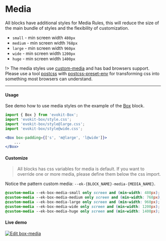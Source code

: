 [evokit]: /packages/evokit/
[evokit-box]: /packages/evokit-box/
[custom-media]: //drafts.csswg.org/mediaqueries-5/#custom-mq
[css-variable-usage]: //w3schools.com/css/css3_variables.asp
[html-tag-body]: //www.w3schools.com/tags/tag_body.asp
[html-tag-div]: //www.w3schools.com/tags/tag_div.asp
[postcss]: //postcss.org
[postcss-preset-env]: //preset-env.cssdb.org

# Media

All blocks have additional styles for Media Rules, this will reduce the size of the main bundle of styles and the flexibility of customization.

- `small` - min screen width `480px`
- `medium` - min screen width `768px`
- `large` - min screen width `960px`
- `wide` - min screen width `1200px`
- `huge` - min screen width `1400px`

!> The media styles use [custom-media] and has bad browsers support. Please use a tool [postcss] with [postcss-preset-env] for transforming css into something most browsers can understand.

---

#### Usage

See demo how to use media styles on the example of the [Box][evokit-box] block.


```jsx
import { Box } from 'evokit-Box';
import 'evokit-box/style.css';
import 'evokit-box/style@large.css';
import 'evokit-box/style@wide.css';

<Box box-padding={['s', 'm@large', 'l@wide']}>
    ...
</Box>
```

#### Customize

> All blocks has css variables for media is default. If you want to override one or more media, please define them below the css import.

Notice the pattern custom media: `--ek-{BLOCK_NAME}-media-{MEDIA_NAME}`.

```css
@custom-media --ek-box-media-small only screen and (min-width: 480px);
@custom-media --ek-box-media-medium only screen and (min-width: 768px);
@custom-media --ek-box-media-large only screen and (min-width: 960px);
@custom-media --ek-box-media-wide only screen and (min-width: 1200px);
@custom-media --ek-box-media-huge only screen and (min-width: 1400px);
```

#### Live demo

[![Edit box-media](https://codesandbox.io/static/img/play-codesandbox.svg)](https://codesandbox.io/embed/boxmedia-kygtc?fontsize=14 ':include :type=iframe width=100% height=500px')
